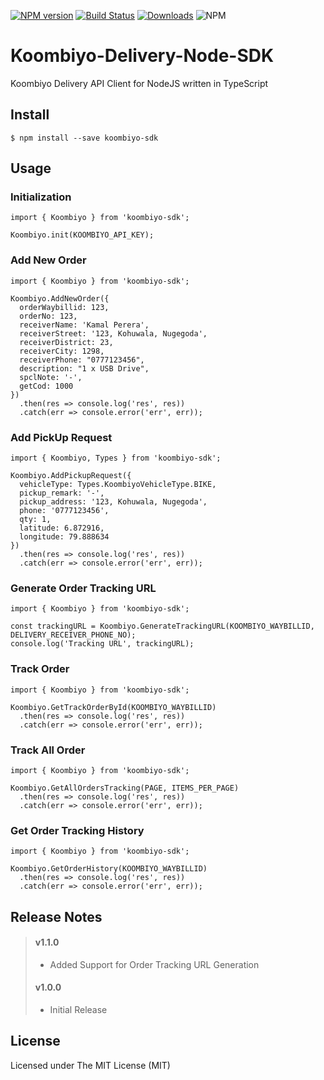 [![NPM version](https://img.shields.io/npm/v/koombiyo-sdk.svg)](https://www.npmjs.com/package/koombiyo-sdk)
[![Build Status](https://app.travis-ci.com/BhanukaUOM/Koombiyo-Delivery-Node-SDK.svg?token=NH86SUy1dkpsjcZCuvyg&branch=main)](https://app.travis-ci.com/BhanukaUOM/Koombiyo-Delivery-Node-SDK)
[![Downloads](https://img.shields.io/npm/dm/koombiyo-sdk.svg)](https://npmcharts.com/compare/koombiyo-sdk?minimal=true)
![NPM](https://img.shields.io/npm/l/koombiyo-sdk)

# Koombiyo-Delivery-Node-SDK

Koombiyo Delivery API Client for NodeJS written in TypeScript


## Install

```
$ npm install --save koombiyo-sdk
```

## Usage

### Initialization

```
import { Koombiyo } from 'koombiyo-sdk';

Koombiyo.init(KOOMBIYO_API_KEY);
```
### Add New Order

```
import { Koombiyo } from 'koombiyo-sdk';

Koombiyo.AddNewOrder({
  orderWaybillid: 123,
  orderNo: 123,
  receiverName: 'Kamal Perera',
  receiverStreet: '123, Kohuwala, Nugegoda',
  receiverDistrict: 23,
  receiverCity: 1298,
  receiverPhone: "0777123456",
  description: "1 x USB Drive",
  spclNote: '-',
  getCod: 1000
})
  .then(res => console.log('res', res))
  .catch(err => console.error('err', err));
```

### Add PickUp Request

```
import { Koombiyo, Types } from 'koombiyo-sdk';

Koombiyo.AddPickupRequest({
  vehicleType: Types.KoombiyoVehicleType.BIKE,
  pickup_remark: '-',
  pickup_address: '123, Kohuwala, Nugegoda',
  phone: '0777123456',
  qty: 1,
  latitude: 6.872916,
  longitude: 79.888634
})
  .then(res => console.log('res', res))
  .catch(err => console.error('err', err));
```


### Generate Order Tracking URL

```
import { Koombiyo } from 'koombiyo-sdk';

const trackingURL = Koombiyo.GenerateTrackingURL(KOOMBIYO_WAYBILLID, DELIVERY_RECEIVER_PHONE_NO);
console.log('Tracking URL', trackingURL);
```

### Track Order

```
import { Koombiyo } from 'koombiyo-sdk';

Koombiyo.GetTrackOrderById(KOOMBIYO_WAYBILLID)
  .then(res => console.log('res', res))
  .catch(err => console.error('err', err));
```

### Track All Order

```
import { Koombiyo } from 'koombiyo-sdk';

Koombiyo.GetAllOrdersTracking(PAGE, ITEMS_PER_PAGE)
  .then(res => console.log('res', res))
  .catch(err => console.error('err', err));
```

### Get Order Tracking History

```
import { Koombiyo } from 'koombiyo-sdk';

Koombiyo.GetOrderHistory(KOOMBIYO_WAYBILLID)
  .then(res => console.log('res', res))
  .catch(err => console.error('err', err));
```
## Release Notes
> #### v1.1.0
> 
> -  Added Support for Order Tracking URL Generation
>
> #### v1.0.0
> 
> -  Initial Release
>


## License

Licensed under The MIT License (MIT)
